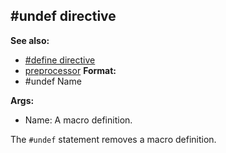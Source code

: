 ## #undef directive
**See also:**
+   [#define directive](/ref/DM/preprocessor/define.md) 
+   [preprocessor](/ref/DM/preprocessor.md) <!-- -->
**Format:**
+   #undef Name
<!-- -->
**Args:**
+   Name: A macro definition.


The `#undef` statement removes a macro definition.